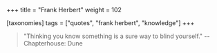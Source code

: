+++
title = "Frank Herbert"
weight = 102

[taxonomies]
tags = ["quotes", "frank herbert", "knowledge"]
+++

> "Thinking you know something is a sure way to blind yourself."
-- Chapterhouse: Dune
